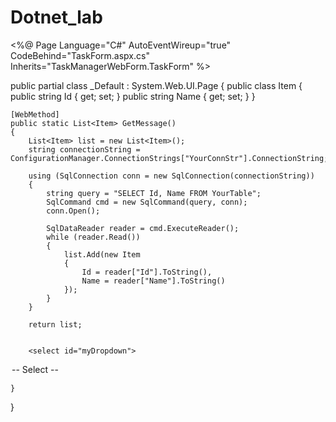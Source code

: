 # Dotnet_lab
<%@ Page Language="C#" AutoEventWireup="true" CodeBehind="TaskForm.aspx.cs" Inherits="TaskManagerWebForm.TaskForm" %>


public partial class _Default : System.Web.UI.Page
{
    public class Item
    {
        public string Id { get; set; }
        public string Name { get; set; }
    }

    [WebMethod]
    public static List<Item> GetMessage()
    {
        List<Item> list = new List<Item>();
        string connectionString = ConfigurationManager.ConnectionStrings["YourConnStr"].ConnectionString;

        using (SqlConnection conn = new SqlConnection(connectionString))
        {
            string query = "SELECT Id, Name FROM YourTable";
            SqlCommand cmd = new SqlCommand(query, conn);
            conn.Open();

            SqlDataReader reader = cmd.ExecuteReader();
            while (reader.Read())
            {
                list.Add(new Item
                {
                    Id = reader["Id"].ToString(),
                    Name = reader["Name"].ToString()
                });
            }
        }

        return list;


        <select id="myDropdown">
  <option value="">-- Select --</option>
</select>

<script>
  $(document).ready(function () {
    $.ajax({
      type: "POST",
      url: "Default.aspx/GetMessage",
      data: '{}',
      contentType: "application/json; charset=utf-8",
      dataType: "json",
      success: function (response) {
        var items = response.d;
        var $dropdown = $('#myDropdown');
        $.each(items, function (i, item) {
          $dropdown.append($('<option>', {
            value: item.Id,
            text: item.Name
          }));
        });
      },
      error: function (xhr) {
        if (xhr.status === 401) {
          alert("Unauthorized. Please log in.");
          window.location.href = "/Login.aspx";
        } else {
          alert("Error: " + xhr.statusText);
        }
      }
    });
  });
</script>
    }
}





       


